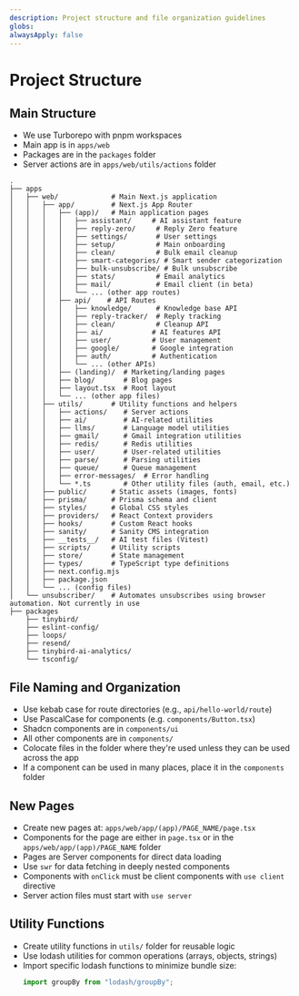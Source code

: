 ```yaml
---
description: Project structure and file organization guidelines
globs: 
alwaysApply: false
---
```

# Project Structure

## Main Structure

- We use Turborepo with pnpm workspaces
- Main app is in `apps/web`
- Packages are in the `packages` folder
- Server actions are in `apps/web/utils/actions` folder

```tree
.
├── apps
│   ├── web/             # Main Next.js application
│   │   ├── app/         # Next.js App Router
│   │   │   ├── (app)/   # Main application pages
│   │   │   │   ├── assistant/     # AI assistant feature
│   │   │   │   ├── reply-zero/     # Reply Zero feature
│   │   │   │   ├── settings/       # User settings
│   │   │   │   ├── setup/          # Main onboarding
│   │   │   │   ├── clean/          # Bulk email cleanup
│   │   │   │   ├── smart-categories/ # Smart sender categorization
│   │   │   │   ├── bulk-unsubscribe/ # Bulk unsubscribe
│   │   │   │   ├── stats/          # Email analytics
│   │   │   │   ├── mail/           # Email client (in beta)
│   │   │   │   └── ... (other app routes)
│   │   │   ├── api/    # API Routes
│   │   │   │   ├── knowledge/      # Knowledge base API
│   │   │   │   ├── reply-tracker/  # Reply tracking
│   │   │   │   ├── clean/          # Cleanup API
│   │   │   │   ├── ai/            # AI features API
│   │   │   │   ├── user/          # User management
│   │   │   │   ├── google/        # Google integration
│   │   │   │   ├── auth/          # Authentication
│   │   │   │   └── ... (other APIs)
│   │   │   ├── (landing)/  # Marketing/landing pages
│   │   │   ├── blog/       # Blog pages
│   │   │   ├── layout.tsx  # Root layout
│   │   │   └── ... (other app files)
│   │   ├── utils/       # Utility functions and helpers
│   │   │   ├── actions/    # Server actions
│   │   │   ├── ai/         # AI-related utilities
│   │   │   ├── llms/       # Language model utilities
│   │   │   ├── gmail/      # Gmail integration utilities
│   │   │   ├── redis/      # Redis utilities
│   │   │   ├── user/       # User-related utilities
│   │   │   ├── parse/      # Parsing utilities
│   │   │   ├── queue/      # Queue management
│   │   │   ├── error-messages/  # Error handling
│   │   │   └── *.ts        # Other utility files (auth, email, etc.)
│   │   ├── public/      # Static assets (images, fonts)
│   │   ├── prisma/      # Prisma schema and client
│   │   ├── styles/      # Global CSS styles
│   │   ├── providers/   # React Context providers
│   │   ├── hooks/       # Custom React hooks
│   │   ├── sanity/      # Sanity CMS integration
│   │   ├── __tests__/   # AI test files (Vitest)
│   │   ├── scripts/     # Utility scripts
│   │   ├── store/       # State management
│   │   ├── types/       # TypeScript type definitions
│   │   ├── next.config.mjs
│   │   ├── package.json
│   │   └── ... (config files)
│   └── unsubscriber/    # Automates unsubscribes using browser automation. Not currently in use
├── packages
    ├── tinybird/
    ├── eslint-config/
    ├── loops/
    ├── resend/
    ├── tinybird-ai-analytics/
    └── tsconfig/
```

## File Naming and Organization

- Use kebab case for route directories (e.g., `api/hello-world/route`)
- Use PascalCase for components (e.g. `components/Button.tsx`)
- Shadcn components are in `components/ui`
- All other components are in `components/`
- Colocate files in the folder where they're used unless they can be used across the app
- If a component can be used in many places, place it in the `components` folder

## New Pages

- Create new pages at: `apps/web/app/(app)/PAGE_NAME/page.tsx`
- Components for the page are either in `page.tsx` or in the `apps/web/app/(app)/PAGE_NAME` folder
- Pages are Server components for direct data loading
- Use `swr` for data fetching in deeply nested components
- Components with `onClick` must be client components with `use client` directive
- Server action files must start with `use server`

## Utility Functions

- Create utility functions in `utils/` folder for reusable logic
- Use lodash utilities for common operations (arrays, objects, strings)
- Import specific lodash functions to minimize bundle size:
  ```ts
  import groupBy from "lodash/groupBy";
  ```
